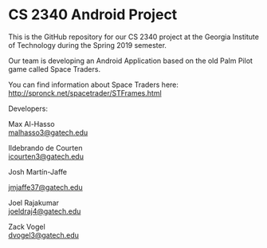 # CS 2340 Android Project
This is the GitHub repository for our CS 2340 project at the Georgia Institute of Technology during the Spring 2019 semester.

Our team is developing an Android Application based on the old Palm Pilot game called Space Traders.

You can find information about Space Traders here: http://spronck.net/spacetrader/STFrames.html

Developers: 


Max Al-Hasso                        
malhasso3@gatech.edu

Ildebrando de Courten           
icourten3@gatech.edu

Josh Martín-Jaffe

jmjaffe37@gatech.edu

Joel Rajakumar                      
joeldraj4@gatech.edu

Zack Vogel  
dvogel3@gatech.edu
